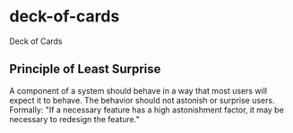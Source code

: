 # deck-of-cards
Deck of Cards

## Principle of Least Surprise
A component of a system should behave in a way that most users will expect it to behave.
The behavior should not astonish or surprise users.
Formally: "If a necessary feature has a high astonishment factor, it may be necessary to redesign the feature."
